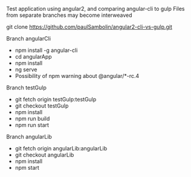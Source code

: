 Test application using angular2, and comparing angular-cli to gulp
Files from separate branches may become interweaved

git clone https://github.com/paulSambolin/angular2-cli-vs-gulp.git

Branch angularCli
 - npm install -g angular-cli
 - cd angularApp
 - npm install
 - ng serve
 - Possibility of npm warning about @angular/*-rc.4
 
Branch testGulp
 - git fetch origin testGulp:testGulp
 - git checkout testGulp
 - npm install
 - npm run build
 - npm run start

Branch angularLib
 - git fetch origin angularLib:angularLib
 - git checkout angularLib
 - npm install
 - npm start
